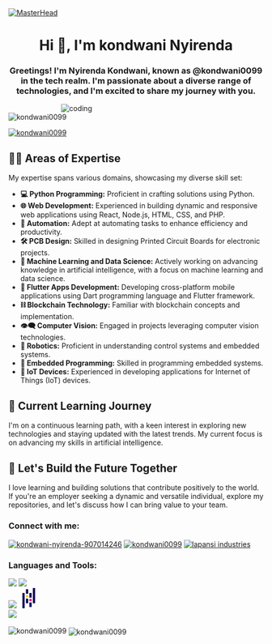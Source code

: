<a href="https://rishavchanda.io">
  <img src="https://static.wixstatic.com/media/3eee0b_4c0b4d2c5e9d4c5f84473048443b358b~mv2.gif" alt="MasterHead" width="100%" height='350'>
</a>

<h1 align="center">Hi 👋, I'm kondwani Nyirenda</h1>
<h3 align="center">Greetings! I'm Nyirenda Kondwani, known as @kondwani0099 in the tech realm. I'm passionate about a diverse range of technologies, and I'm excited to share my journey with you.</h3>
<img align='right' alt='coding' width='400' src="https://cdn.dribbble.com/users/1162077/screenshots/3848914/programmer.gif" /> 

<p align="left"> <img src="https://komarev.com/ghpvc/?username=kondwani0099&label=Profile%20views&color=0e75b6&style=flat" alt="kondwani0099" /> </p>

<p align="left"> <a href="https://github.com/ryo-ma/github-profile-trophy"><img src="https://github-profile-trophy.vercel.app/?username=kondwani0099" alt="kondwani0099" /></a> </p>
<h2 align="left"> 👨‍💻 Areas of Expertise</h2>
<p align="left">My expertise spans various domains, showcasing my diverse skill set:</p>
<ul>
  <li><strong>💻 Python Programming:</strong> Proficient in crafting solutions using Python.</li>
  <li><strong>🌐 Web Development:</strong> Experienced in building dynamic and responsive web applications using React, Node.js, HTML, CSS, and PHP.</li>
  <li><strong>🤖 Automation:</strong> Adept at automating tasks to enhance efficiency and productivity.</li>
  <li><strong>🛠️ PCB Design:</strong> Skilled in designing Printed Circuit Boards for electronic projects.</li>
  <li><strong>🧠 Machine Learning and Data Science:</strong> Actively working on advancing knowledge in artificial intelligence, with a focus on machine learning and data science.</li>
  <li><strong>📱 Flutter Apps Development:</strong> Developing cross-platform mobile applications using Dart programming language and Flutter framework.</li>
  <li><strong>⛓️ Blockchain Technology:</strong> Familiar with blockchain concepts and implementation.</li>
  <li><strong>👁️‍🗨️ Computer Vision:</strong> Engaged in projects leveraging computer vision technologies.</li>
  <li><strong>🤖 Robotics:</strong> Proficient in understanding control systems and embedded systems.</li>
  <li><strong>🔧 Embedded Programming:</strong> Skilled in programming embedded systems.</li>
  <li><strong>📡 IoT Devices:</strong> Experienced in developing applications for Internet of Things (IoT) devices.</li>
</ul>

<h2>🌱 Current Learning Journey</h2>

<p>I'm on a continuous learning path, with a keen interest in exploring new technologies and staying updated with the latest trends. My current focus is on advancing my skills in artificial intelligence.</p>


<h2>🚀 Let's Build the Future Together</h2>

<p>I love learning and building solutions that contribute positively to the world. If you're an employer seeking a dynamic and versatile individual, explore my repositories, and let's discuss how I can bring value to your team.</p>


<h3 align="left">Connect with me:</h3>
<p align="left">
<a href="https://linkedin.com/in/kondwani-nyirenda-907014246" target="blank"><img align="center" src="https://raw.githubusercontent.com/rahuldkjain/github-profile-readme-generator/master/src/images/icons/Social/linked-in-alt.svg" alt="kondwani-nyirenda-907014246" height="30" width="40" /></a>
<a href="https://kaggle.com/kondwani0099" target="blank"><img align="center" src="https://raw.githubusercontent.com/rahuldkjain/github-profile-readme-generator/master/src/images/icons/Social/kaggle.svg" alt="kondwani0099" height="30" width="40" /></a>
<a href="https://www.youtube.com/c/lapansi industries" target="blank"><img align="center" src="https://raw.githubusercontent.com/rahuldkjain/github-profile-readme-generator/master/src/images/icons/Social/youtube.svg" alt="lapansi industries" height="30" width="40" /></a>
</p>

<h3 align="left">Languages and Tools:</h3>
<div align="left">
    <img src="https://skillicons.dev/icons?i=react,bootstrap,opencv,html,css,sass,vscode,github,figma,tailwind,git,azure,cpp,dart,nextjs,c," />
    <img src="https://skillicons.dev/icons?i=nodejs,python,javascript,typescript,django,firebase,mongodb,cpp,php,mysql,flask" /><br>
  <img src="https://skillicons.dev/icons?i=github,arduino,swift,pycharm,twailwind ,docker,postman,php,flutter,pandas,gitbash" /> <img src="https://raw.githubusercontent.com/devicons/devicon/2ae2a900d2f041da66e950e4d48052658d850630/icons/pandas/pandas-original.svg" alt="pandas" width="40" height="40"/><br>
  <img src="https://skillicons.dev/icons?i=firebase,mysql,postgres,sklearn,tensorflow,pycharm,linux,opencv,nodejs" /><br>
 
  
  
</div>


<p><img align="left" src="https://github-readme-stats.vercel.app/api/top-langs?username=kondwani0099&show_icons=true&locale=en&layout=compact" alt="kondwani0099" /></p>

<p>&nbsp;<img align="center" src="https://github-readme-stats.vercel.app/api?username=kondwani0099&show_icons=true&locale=en" alt="kondwani0099" /></p>


